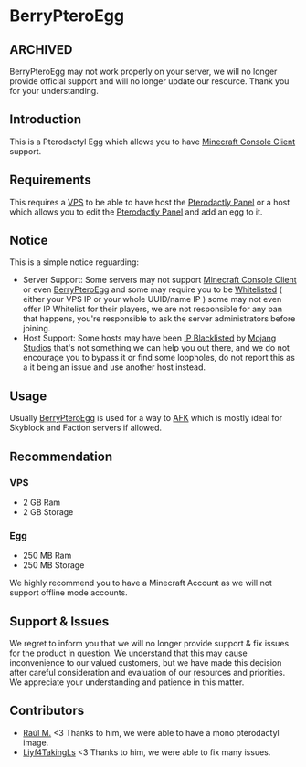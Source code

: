 # BerryPteroEgg

## ARCHIVED
BerryPteroEgg may not work properly on your server, we will no longer provide official support and will no longer update our resource.
Thank you for your understanding.

## Introduction
This is a Pterodactyl Egg which allows you to have [Minecraft Console Client](https://github.com/MCCTeam/Minecraft-Console-Client) support.

## Requirements
This requires a [VPS](https://en.wikipedia.org/wiki/Virtual_private_server) to be able to have host the [Pterodactly Panel](https://pterodactyl.io) or a host which allows you to edit the [Pterodactly Panel](https://pterodactyl.io) and add an egg to it.

## Notice
This is a simple notice reguarding:
- Server Support:
Some servers may not support [Minecraft Console Client](https://github.com/MCCTeam/Minecraft-Console-Client) or even [BerryPteroEgg](https://github.com/Berry-Studios/BerryPteroEgg) and some may require you to be [Whitelisted](https://minecraft.fandom.com/wiki/Commands/whitelist) ( either your VPS IP or your whole UUID/name IP ) some may not even offer IP Whitelist for their players, we are not responsible for any ban that happens, you're responsible to ask the server administrators before joining.
- Host Support:
Some hosts may have been [IP Blacklisted](https://en.wikipedia.org/wiki/Blacklist_(computing)) by [Mojang Studios](https://www.minecraft.net/en-us) that's not something we can help you out there, and we do not encourage you to bypass it or find some loopholes, do not report this as a it being an issue and use another host instead.

## Usage
Usually [BerryPteroEgg](https://github.com/Berry-Studios/BerryPteroEgg) is used for a way to [AFK](https://en.wikipedia.org/wiki/AFK#:~:text=Away%20from%20keyboard%2C%20a%20phrase%20used%20in%20video%20games) which is mostly ideal for Skyblock and Faction servers if allowed.

## Recommendation
### VPS
- 2 GB Ram
- 2 GB Storage
### Egg
- 250 MB Ram
- 250 MB Storage

We highly recommend you to have a Minecraft Account as we will not support offline mode accounts.

## Support & Issues
We regret to inform you that we will no longer provide support & fix issues for the product in question.
We understand that this may cause inconvenience to our valued customers, but we have made this decision after careful consideration and evaluation of our resources and priorities.
We appreciate your understanding and patience in this matter.

## Contributors
- [Raúl M.](https://github.com/BetTD) <3 Thanks to him, we were able to have a mono pterodactyl image.
- [Liyf4TakingLs](https://github.com/Liyf4TakingLs) <3 Thanks to him, we were able to fix many issues.

